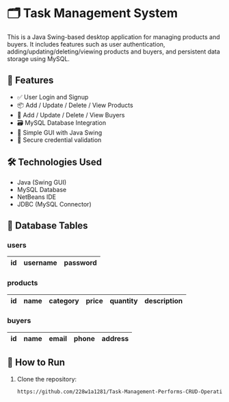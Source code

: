 # 🗂️ Task Management System

This is a Java Swing-based desktop application for managing products and buyers. It includes features such as user authentication, adding/updating/deleting/viewing products and buyers, and persistent data storage using MySQL.

## 🚀 Features

- ✅ User Login and Signup
- 📦 Add / Update / Delete / View Products
- 🧾 Add / Update / Delete / View Buyers
- 🗃️ MySQL Database Integration
- 🎨 Simple GUI with Java Swing
- 🔐 Secure credential validation

## 🛠️ Technologies Used

- Java (Swing GUI)
- MySQL Database
- NetBeans IDE
- JDBC (MySQL Connector)

## 📂 Database Tables

### users
| id | username | password |
|----|----------|----------|

### products
| id | name | category | price | quantity | description |
|----|------|----------|-------|----------|-------------|

### buyers
| id | name | email | phone | address |
|----|------|-------|-------|---------|

## 🔧 How to Run

1. Clone the repository:
   ```bash
   https://github.com/228w1a1281/Task-Management-Performs-CRUD-Operations-Using-Java-JFrame

